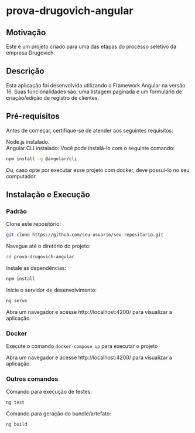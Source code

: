 # prova-drugovich-angular

## Motivação

Este é um projeto criado para uma das etapas do processo seletivo da empresa Drugovich.

## Descrição

Esta aplicação foi desenvolvida utilizando o Framework Angular na versão 16. Suas funcionalidades são: uma listagem paginada e um formulário de criação/edição de registro de clientes.

## Pré-requisitos

Antes de começar, certifique-se de atender aos seguintes requisitos:

Node.js instalado.  
Angular CLI instalado: Você pode instalá-lo com o seguinte comando:
```bash
npm install -g @angular/cli
```

Ou, caso opte por executar esse projeto com docker, deve possui-lo no seu computador.

## Instalação e Execução

### Padrão

Clone este repositório:

```bash
git clone https://github.com/seu-usuario/seu-repositorio.git
```

Navegue até o diretório do projeto:

```bash
cd prova-drugovich-angular
```
Instale as dependências:

```bash
npm install
```

Inicie o servidor de desenvolvimento:

```bash
ng serve
```

Abra um navegador e acesse http://localhost:4200/ para visualizar a aplicação.

### Docker

Execute o comando ```docker-compose up``` para executar o projeto

Abra um navegador e acesse http://localhost:4200/ para visualizar a aplicação.

### Outros comandos

Comando para execução de testes:

```bash
ng test
```

Comando para geração do bundle/artefato:

```bash
ng build
```